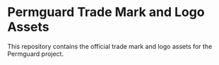 # Permguard Trade Mark and Logo Assets

This repository contains the official trade mark and logo assets for the Permguard project.
